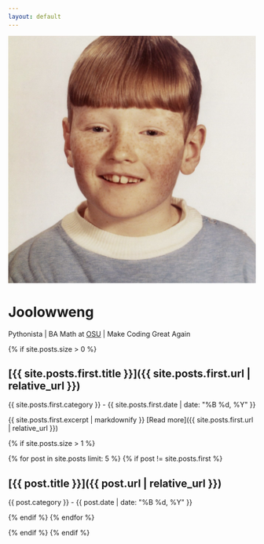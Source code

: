 ```yaml
---
layout: default
---
```


![avatar](assets/images/avatar.jpeg)

# Joolowweng

Pythonista | BA Math at [OSU](https://www.threads.net/@theohiostateuniversity) | Make Coding Great Again

{% if site.posts.size > 0 %}

## [{{ site.posts.first.title }}]({{ site.posts.first.url | relative_url }})

{{ site.posts.first.category }} - {{ site.posts.first.date | date: "%B %d, %Y" }}

{{ site.posts.first.excerpt | markdownify }}
[Read more]({{ site.posts.first.url | relative_url }})

{% if site.posts.size > 1 %}

{% for post in site.posts limit: 5 %}
{% if post != site.posts.first %}

## [{{ post.title }}]({{ post.url | relative_url }})

{{ post.category }} - {{ post.date | date: "%B %d, %Y" }}

{% endif %}
{% endfor %}

{% endif %}
{% endif %}
